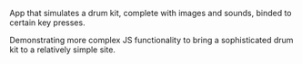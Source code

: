 App that simulates a drum kit, complete with images and sounds, binded to certain key presses.

Demonstrating more complex JS functionality to bring a sophisticated drum kit to a relatively simple site.